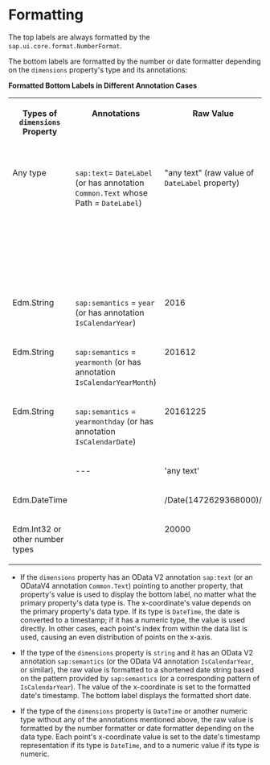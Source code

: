 <!-- loio8cd1dc3ef4c94e2b9ba78a4c43eac9fd -->

# Formatting

The top labels are always formatted by the `sap.ui.core.format.NumberFormat`.

The bottom labels are formatted by the number or date formatter depending on the `dimensions` property's type and its annotations:

**Formatted Bottom Labels in Different Annotation Cases**


<table>
<tr>
<th valign="top">

Types of `dimensions` Property

</th>
<th valign="top">

Annotations

</th>
<th valign="top">

Raw Value

</th>
<th valign="top">

X-coordinate Value

</th>
<th valign="top">

Formatted Value for Bottom Label

</th>
</tr>
<tr>
<td valign="top">

Any type

</td>
<td valign="top">

`sap:text`= `DateLabel` \(or has annotation `Common.Text` whose Path = `DateLabel`\)

</td>
<td valign="top">

"any text" \(raw value of `DateLabel` property\)

</td>
<td valign="top">

Depends on property type \(use index value if neither date nor number type is present\)

</td>
<td valign="top">

'any text'

</td>
</tr>
<tr>
<td valign="top">

Edm.String

</td>
<td valign="top">

`sap:semantics` = `year` \(or has annotation `IsCalendarYear`\)

</td>
<td valign="top">

2016

</td>
<td valign="top">

Timestamp

</td>
<td valign="top">

1/1/16

</td>
</tr>
<tr>
<td valign="top">

Edm.String

</td>
<td valign="top">

`sap:semantics` = `yearmonth` \(or has annotation `IsCalendarYearMonth`\)

</td>
<td valign="top">

201612

</td>
<td valign="top">

Timestamp

</td>
<td valign="top">

12/1/16

</td>
</tr>
<tr>
<td valign="top">

Edm.String

</td>
<td valign="top">

`sap:semantics` = `yearmonthday` \(or has annotation `IsCalendarDate`\)

</td>
<td valign="top">

20161225

</td>
<td valign="top">

Timestamp

</td>
<td valign="top">

12/25/16

</td>
</tr>
<tr>
<td valign="top">



</td>
<td valign="top">

\---

</td>
<td valign="top">

'any text'

</td>
<td valign="top">

Indices

</td>
<td valign="top">



</td>
</tr>
<tr>
<td valign="top">

Edm.DateTime

</td>
<td valign="top">



</td>
<td valign="top">

/Date\(1472629368000\)/

</td>
<td valign="top">

Timestamp

</td>
<td valign="top">

8/31/16

</td>
</tr>
<tr>
<td valign="top">

Edm.Int32 or other number types

</td>
<td valign="top">



</td>
<td valign="top">

20000

</td>
<td valign="top">

20000

</td>
<td valign="top">

20K

</td>
</tr>
</table>

-   If the `dimensions` property has an OData V2 annotation `sap:text` \(or an ODataV4 annotation `Common.Text`\) pointing to another property, that property's value is used to display the bottom label, no matter what the primary property's data type is. The x-coordinate's value depends on the primary property's data type. If its type is `DateTime`, the date is converted to a timestamp; if it has a numeric type, the value is used directly. In other cases, each point's index from within the data list is used, causing an even distribution of points on the x-axis.

-   If the type of the `dimensions` property is `string` and it has an OData V2 annotation `sap:semantics` \(or the OData V4 annotation `IsCalendarYear`, or similar\), the raw value is formatted to a shortened date string based on the pattern provided by `sap:semantics` \(or a corresponding pattern of `IsCalendarYear`\). The value of the x-coordinate is set to the formatted date's timestamp. The bottom label displays the formatted short date.
-   If the type of the `dimensions` property is `DateTime` or another numeric type without any of the annotations mentioned above, the raw value is formatted by the number formatter or date formatter depending on the data type. Each point's x-coordinate value is set to the date's timestamp representation if its type is `DateTime`, and to a numeric value if its type is numeric.

